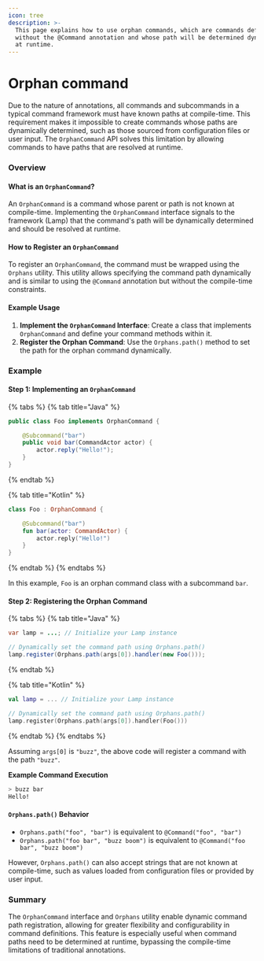 ```yaml
---
icon: tree
description: >-
  This page explains how to use orphan commands, which are commands defined
  without the @Command annotation and whose path will be determined dynamically
  at runtime.
---
```


# Orphan command

Due to the nature of annotations, all commands and subcommands in a typical command framework must have known paths at compile-time. This requirement makes it impossible to create commands whose paths are dynamically determined, such as those sourced from configuration files or user input. The `OrphanCommand` API solves this limitation by allowing commands to have paths that are resolved at runtime.

### Overview

#### What is an `OrphanCommand`?

An `OrphanCommand` is a command whose parent or path is not known at compile-time. Implementing the `OrphanCommand` interface signals to the framework (Lamp) that the command's path will be dynamically determined and should be resolved at runtime.

#### How to Register an `OrphanCommand`

To register an `OrphanCommand`, the command must be wrapped using the `Orphans` utility. This utility allows specifying the command path dynamically and is similar to using the `@Command` annotation but without the compile-time constraints.

#### Example Usage

1. **Implement the `OrphanCommand` Interface**: Create a class that implements `OrphanCommand` and define your command methods within it.
2. **Register the Orphan Command**: Use the `Orphans.path()` method to set the path for the orphan command dynamically.

### Example

#### Step 1: Implementing an `OrphanCommand`

{% tabs %}
{% tab title="Java" %}
```java
public class Foo implements OrphanCommand {

    @Subcommand("bar")
    public void bar(CommandActor actor) {
        actor.reply("Hello!");
    }
}
```
{% endtab %}

{% tab title="Kotlin" %}
```kotlin
class Foo : OrphanCommand {

    @Subcommand("bar")
    fun bar(actor: CommandActor) {
        actor.reply("Hello!")
    }
}
```
{% endtab %}
{% endtabs %}

In this example, `Foo` is an orphan command class with a subcommand `bar`.

#### Step 2: Registering the Orphan Command

{% tabs %}
{% tab title="Java" %}
```java
var lamp = ...; // Initialize your Lamp instance

// Dynamically set the command path using Orphans.path()
lamp.register(Orphans.path(args[0]).handler(new Foo()));
```
{% endtab %}

{% tab title="Kotlin" %}
```kotlin
val lamp = ... // Initialize your Lamp instance

// Dynamically set the command path using Orphans.path()
lamp.register(Orphans.path(args[0]).handler(Foo()))
```
{% endtab %}
{% endtabs %}

Assuming `args[0]` is `"buzz"`, the above code will register a command with the path `"buzz"`.

**Example Command Execution**

```sh
> buzz bar
Hello!
```

#### `Orphans.path()` Behavior

* `Orphans.path("foo", "bar")` is equivalent to `@Command("foo", "bar")`
* `Orphans.path("foo bar", "buzz boom")` is equivalent to `@Command("foo bar", "buzz boom")`

However, `Orphans.path()` can also accept strings that are not known at compile-time, such as values loaded from configuration files or provided by user input.

### Summary

The `OrphanCommand` interface and `Orphans` utility enable dynamic command path registration, allowing for greater flexibility and configurability in command definitions. This feature is especially useful when command paths need to be determined at runtime, bypassing the compile-time limitations of traditional annotations.
